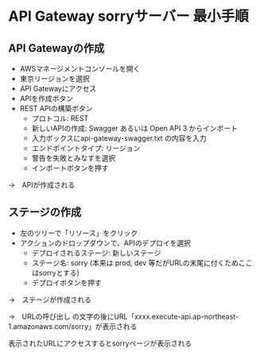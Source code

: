 # API Gateway sorryサーバー 最小手順

## API Gatewayの作成

- AWSマネージメントコンソールを開く
- 東京リージョンを選択
- API Gatewayにアクセス
- APIを作成ボタン
- REST APIの構築ボタン
  - プロトコル: REST
  - 新しいAPIの作成: Swagger あるいは Open API 3 からインポート
  - 入力ボックスにapi-gateway-swagger.txt の内容を入力
  - エンドポイントタイプ: リージョン
  - 警告を失敗とみなすを選択
  - インポートボタンを押す
  
→　APIが作成される

## ステージの作成

- 左のツリーで「リソース」をクリック
- アクションのドロップダウンで、APIのデプロイを選択
  - デプロイされるステージ: 新しいステージ
  - ステージ名: sorry (本来は prod, dev 等だがURLの末尾に付くためここはsorryとする)
  - デプロイボタンを押す

→　ステージが作成される

→　URLの呼び出し の文字の後にURL「xxxx.execute-api.ap-northeast-1.amazonaws.com/sorry」が表示される

表示されたURLにアクセスするとsorryページが表示される
